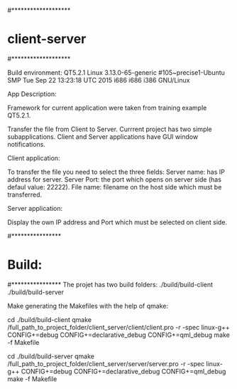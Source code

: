 #*******************
# client-server
#*******************

Build environment: QT5.2.1
Linux 3.13.0-65-generic #105~precise1-Ubuntu SMP Tue Sep 22 13:23:18 UTC 2015 i686 i686 i386 GNU/Linux

App Description:

Framework for current application were taken from training example QT5.2.1.

Transfer the file from Client to Server.
Currrent project has two simple subapplications. Client and Server applications
have GUI window notifications.

Client application:

To transfer the file you need to select the three fields:
Server name: has IP address for server.
Server Port: the port which opens on server side (has defaul value: 22222).
File name:   filename on the host side which must be transferred.


Server application:

Display the own IP address and Port which must be selected on client side.

#****************
# Build:
#****************
The projet has two build folders:
./build/build-client
./build/build-server

Make generating the Makefiles with the help of qmake:

cd ./build/build-client
qmake /full_path_to_project_folder/client_server/client/client.pro -r -spec linux-g++ CONFIG+=debug CONFIG+=declarative_debug CONFIG+=qml_debug
make -f Makefile

cd ./build/build-server
qmake /full_path_to_project_folder/client_server/server/server.pro -r -spec linux-g++ CONFIG+=debug CONFIG+=declarative_debug CONFIG+=qml_debug
make -f Makefile
